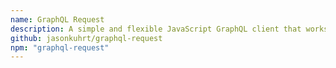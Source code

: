 ```yaml
---
name: GraphQL Request
description: A simple and flexible JavaScript GraphQL client that works in all JavaScript environments (the browser, Node.js, and React Native) - basically a lightweight wrapper around `fetch`.
github: jasonkuhrt/graphql-request
npm: "graphql-request"
---
```

